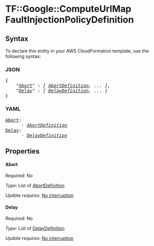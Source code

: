 # TF::Google::ComputeUrlMap FaultInjectionPolicyDefinition

## Syntax

To declare this entity in your AWS CloudFormation template, use the following syntax:

### JSON

<pre>
{
    "<a href="#abort" title="Abort">Abort</a>" : <i>[ <a href="abortdefinition.md">AbortDefinition</a>, ... ]</i>,
    "<a href="#delay" title="Delay">Delay</a>" : <i>[ <a href="delaydefinition.md">DelayDefinition</a>, ... ]</i>
}
</pre>

### YAML

<pre>
<a href="#abort" title="Abort">Abort</a>: <i>
      - <a href="abortdefinition.md">AbortDefinition</a></i>
<a href="#delay" title="Delay">Delay</a>: <i>
      - <a href="delaydefinition.md">DelayDefinition</a></i>
</pre>

## Properties

#### Abort

_Required_: No

_Type_: List of <a href="abortdefinition.md">AbortDefinition</a>

_Update requires_: [No interruption](https://docs.aws.amazon.com/AWSCloudFormation/latest/UserGuide/using-cfn-updating-stacks-update-behaviors.html#update-no-interrupt)

#### Delay

_Required_: No

_Type_: List of <a href="delaydefinition.md">DelayDefinition</a>

_Update requires_: [No interruption](https://docs.aws.amazon.com/AWSCloudFormation/latest/UserGuide/using-cfn-updating-stacks-update-behaviors.html#update-no-interrupt)

